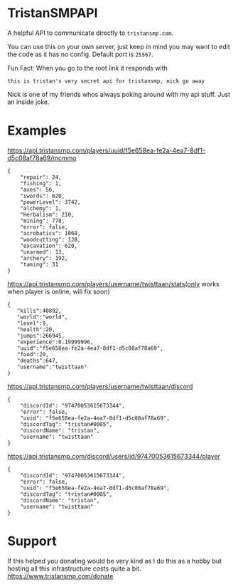 # TristanSMPAPI

A helpful API to communicate directly to `tristansmp.com`.

You can use this on your own server, just keep in mind you may want to edit the code as it has no config. Default port is `25567`.

Fun Fact: When you go to the root link it responds with
```
this is tristan's very secret api for tristansmp, nick go away
```

Nick is one of my friends whos always poking around with my api stuff. Just an inside joke.

# Examples

https://api.tristansmp.com/players/uuid/f5e658ea-fe2a-4ea7-8df1-d5c08af78a69/mcmmo

```
{
	"repair": 24,
	"fishing": 1,
	"axes": 56,
	"swords": 620,
	"powerLevel": 3742,
	"alchemy": 1,
	"Herbalism": 210,
	"mining": 778,
	"error": false,
	"acrobatics": 1068,
	"woodcutting": 128,
	"excavation": 620,
	"unarmed": 13,
	"archery": 192,
	"taming": 31
}
```

https://api.tristansmp.com/players/username/twisttaan/stats(only works when player is online, will fix soon)

```
{
   "kills":40892,
   "world":"world",
   "level":9,
   "health":20,
   "jumps":266945,
   "experience":0.19999996,
   "uuid":"f5e658ea-fe2a-4ea7-8df1-d5c08af78a69",
   "food":20,
   "deaths":647,
   "username":"twisttaan"
}
```

https://api.tristansmp.com/players/username/twisttaan/discord

```
{
	"discordId": "97470053615673344",
	"error": false,
	"uuid": "f5e658ea-fe2a-4ea7-8df1-d5c08af78a69",
	"discordTag": "tristan#0005",
	"discordName": "tristan",
	"username": "twisttaan"
}
```

https://api.tristansmp.com/discord/users/id/97470053615673344/player

```
{
	"discordId": "97470053615673344",
	"error": false,
	"uuid": "f5e658ea-fe2a-4ea7-8df1-d5c08af78a69",
	"discordTag": "tristan#0005",
	"discordName": "tristan",
	"username": "twisttaan"
}
```

# Support

If this helped you donating would be very kind as I do this as a hobby but hosting all this infrastructure costs quite a bit.
https://www.tristansmp.com/donate
